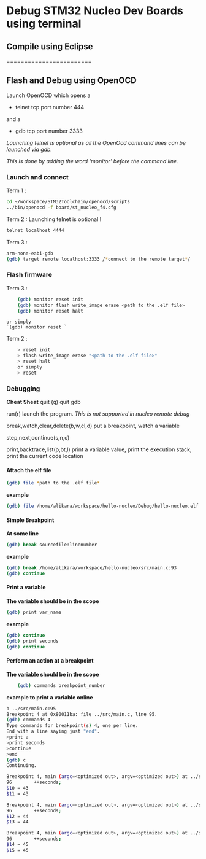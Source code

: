 
# Debug STM32 Nucleo Dev Boards using terminal

## Compile using Eclipse 
========================

## Flash and Debug using OpenOCD 


Launch OpenOCD which opens a 
*	telnet tcp port number 444 

and a 
*	gdb tcp port number 3333

*Launching telnet is optional as all the OpenOcd command lines can be launched via gdb.*

*This is done by adding the word 'monitor' before the command line.*

### Launch and connect

Term 1 :	
```bash
cd ~/workspace/STM32Toolchain/openocd/scripts
../bin/openocd -f board/st_nucleo_f4.cfg
```

Term 2 : Launching telnet is optional !
```bash
telnet localhost 4444
```

Term 3 : 
```bash
arm-none-eabi-gdb
(gdb) target remote localhost:3333 /*connect to the remote target*/
```

### Flash firmware 

Term 3 : 
```bash
	(gdb) monitor reset init
	(gdb) monitor flash write_image erase <path to the .elf file>
	(gdb) monitor reset halt 
```
    or simply 
	`(gdb) monitor reset `

Term 2 : 
```bash
	> reset init
	> flash write_image erase "<path to the .elf file>"
	> reset halt 
	or simply 
	> reset 
```

### Debugging

**Cheat Sheat**
quit (q) quit gdb

run(r) launch the program. *This is not supported in nucleo remote debug*

break,watch,clear,delete(b,w,cl,d) put a breakpoint, watch a variable

step,next,continue(s,n,c) 

print,backtrace,list(p,bt,l) print a variable value, print the execution stack, print the current code location

#### Attach the elf file 
```bash 
(gdb) file *path to the .elf file*
```
**example**
```bash 
(gdb) file /home/alikara/workspace/hello-nucleo/Debug/hello-nucleo.elf
```

#### Simple Breakpoint

**At some line**

```bash 
(gdb) break sourcefile:linenumber
```
**example**
```bash 
(gdb) break /home/alikara/workspace/hello-nucleo/src/main.c:93
(gdb) continue
```

#### Print a variable

**The variable should be in the scope**

```bash 
(gdb) print var_name
```
**example**
```bash 
(gdb) continue 
(gdb) print seconds
(gdb) continue
```

#### Perform an action at a breakpoint

**The variable should be in the scope**

```bash 
	(gdb) commands breakpoint_number
```
**example to print a variable online**
```bash 
b ../src/main.c:95
Breakpoint 4 at 0x80011ba: file ../src/main.c, line 95.
(gdb) commands 4
Type commands for breakpoint(s) 4, one per line.
End with a line saying just "end".
>print a
>print seconds
>continue
>end 
(gdb) c
Continuing.

Breakpoint 4, main (argc=<optimized out>, argv=<optimized out>) at ../src/main.c:96
96	      ++seconds;
$10 = 43
$11 = 43

Breakpoint 4, main (argc=<optimized out>, argv=<optimized out>) at ../src/main.c:96
96	      ++seconds;
$12 = 44
$13 = 44

Breakpoint 4, main (argc=<optimized out>, argv=<optimized out>) at ../src/main.c:96
96	      ++seconds;
$14 = 45
$15 = 45

```








